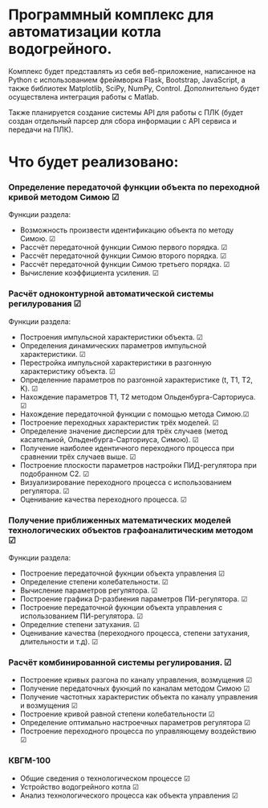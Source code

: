 # Программный комплекс для автоматизации котла водогрейного.

Комплекс будет представлять из себя веб-приложение, 
написанное на Python с использованием фреймворка Flask, Bootstrap, JavaScript,
а также библиотек Matplotlib, SciPy, NumPy, Control.
Дополнительно будет осуществлена интеграция работы с Matlab. 

Также планируется создание системы API для работы с ПЛК (будет создан отдельный парсер 
для сбора информации с API сервиса и передачи на ПЛК).

# Что будет реализовано:

### Определение передаточой функции объекта по переходной кривой методом Симою ☑

Функции раздела:

- Возможность произвести идентификацию объекта по методу Симою. ☑
- Рассчёт передаточной функции Симою первого порядка. ☑
- Рассчёт передаточной функции Симою второго порядка. ☑
- Рассчёт передаточной функции Симою третьего порядка. ☑
- Вычисление коэффициента усиления. ☑

### Расчёт одноконтурной автоматической системы регилурования ☑

Функции раздела:

- Построения импульсной характеристики объекта. ☑
- Определения динамических параметров импульсной характеристики. ☑
- Перестройка импульсной характеристики в разгонную характеристику объекта. ☑
- Определенние параметров по разгонной характеристике (t, T1, T2, K). ☑
- Нахождение параметров T1, T2 методом Ольденбурга-Сарториуса. ☑
- Нахождение передаточной функции с помощью метода Симою.☑
- Построение переходных характеристик трёх моделей. ☑
- Определение значение дисперсии для трёх случаев (метод касательной, Ольденбурга-Сарториуса, Симою). ☑
- Получение наиболее идентичного переходного процесса при сравнении трёх случаев выше. ☑
- Построение плоскости параметров настройки ПИД-регулятора при подобранном C2. ☑
- Визуализирование переходного процесса с использованием регулятора. ☑
- Оценивание качества переходного процесса. ☑

### Получение приближенных математических моделей технологических объектов графоаналитическим методом ☑

Функции раздела:

- Построение передаточной фукнции объекта управления ☑
- Определение степени колебательности. ☑
- Вычисление параметров регулятора. ☑
- Построение графика D-разбиения параметров ПИ-регулятора. ☑
- Построение передаточной фукнции объекта управления с использованием ПИ-регулятора. ☑
- Определние степени затухания. ☑
- Оценивание качества (переходного процесса, степени затухания, длительности и т.д). ☑

### Расчёт комбинированной системы регулирования. ☑

- Построение кривых разгона по каналу управления, возмущения ☑
- Получение передаточных фукнций по каналам методом Симою ☑
- Получение частотных характеристик объекта по каналу управления и возмущения ☑
- Построение кривой равной степени колебательности ☑
- Определение оптимально настроечных параметров регулятора ☑
- Построение переходного процесса по управляющему воздействию ☑

### КВГМ-100

- Общие сведения о технологическом процессе ☑
- Устройство водогрейного котла ☑
- Анализ технологического процесса как объекта управления ☑